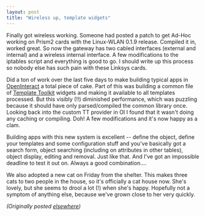 ```yaml
---
layout: post
title: "Wireless up, template widgets"
---
```




<p>Finally got wireless working. Someone had posted a patch
to get
Ad-Hoc working on Prism2 cards with the Linux-WLAN 0.1.9
release. Compiled it in, worked great. So now the gateway
has two
cabled interfaces (external and internal) and a wireless
internal
interface. A few modifications to the iptables script and
everything
is good to go. I should write up this process so nobody else
has such
pain with these Linksys cards.

<p>Did a ton of work over the last five days to make
building typical
apps in <a href="http://www.advogato.org/proj/OpenInteract/">OpenInteract</a> a total piece of cake.
Part of this
was building a common file of 
<a href="http://www.template-toolkit.org/">Template
Toolkit</a> widgets
and making it available to all templates processed. But this
visibly (!!)
diminished performance, which was puzzling because it should
have only
parsed/compiled the common library once. Looking back into
the custom
TT provider in OI I found that it wasn't doing any caching or
compiling. Doh! A few modifications and it's now happy as a
clam.

<p>Building apps with this new system is excellent -- define the
object, define your templates and some configuration stuff
and you've
basically got a search form, object searching (including on
attributes
in other tables), object display, editing and removal. Just like
that. And I've got an impossible deadline to test it out on.
Always a
good combination....

<p>We also adopted a new cat on Friday from the shelter.
This makes
three cats to two people in the house, so it's officially a
cat house
now. She's lovely, but she seems to drool a lot (!) when she's
happy. Hopefully not a symptom of anything else, because
we've grown
close to her very quickly.

<p><em>(Originally posted <a href="http://www.advogato.org/person/cwinters/diary.html?start=75">elsewhere</a>)</em></p>


